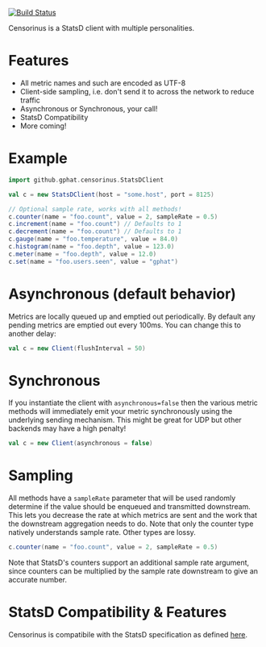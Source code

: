 [![Build Status](https://travis-ci.org/gphat/censorinus.svg?branch=master)](https://travis-ci.org/gphat/censorinus)

Censorinus is a StatsD client with multiple personalities.

# Features

* All metric names and such are encoded as UTF-8
* Client-side sampling, i.e. don't send it to across the network to reduce traffic
* Asynchronous or Synchronous, your call!
* StatsD Compatibility
* More coming!

# Example

```scala
import github.gphat.censorinus.StatsDClient

val c = new StatsDClient(host = "some.host", port = 8125)

// Optional sample rate, works with all methods!
c.counter(name = "foo.count", value = 2, sampleRate = 0.5)
c.increment(name = "foo.count") // Defaults to 1
c.decrement(name = "foo.count") // Defaults to 1
c.gauge(name = "foo.temperature", value = 84.0)
c.histogram(name = "foo.depth", value = 123.0)
c.meter(name = "foo.depth", value = 12.0)
c.set(name = "foo.users.seen", value = "gphat")
```

# Asynchronous (default behavior)

Metrics are locally queued up and emptied out periodically. By default any
pending metrics are emptied out every 100ms. You can change this to another
delay:

```scala
val c = new Client(flushInterval = 50)
```

# Synchronous

If you instantiate the client with `asynchronous=false` then the various metric
methods will immediately emit your metric synchronously using the underlying
sending mechanism. This might be great for UDP but other backends may have
a high penalty!

```scala
val c = new Client(asynchronous = false)
```

# Sampling

All methods have a `sampleRate` parameter that will be used randomly determine
if the value should be enqueued and transmitted downstream. This lets you
decrease the rate at which metrics are sent and the work that the downstream
aggregation needs to do. Note that only the counter type natively understands
sample rate. Other types are lossy.

```scala
c.counter(name = "foo.count", value = 2, sampleRate = 0.5)
```

Note that StatsD's counters support an additional sample rate argument, since
counters can be multiplied by the sample rate downstream to give an accurate
number.

# StatsD Compatibility & Features

Censorinus is compatibile with the StatsD specification as defined [here](https://github.com/etsy/statsd/blob/master/docs/metric_types.md).
